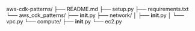 aws-cdk-patterns/
├── README.md
├── setup.py
├── requirements.txt
└── aws_cdk_patterns/
    ├── __init__.py
    ├── network/
    │   ├── __init__.py
    │   └── vpc.py
    └── compute/
        ├── __init__.py
        └── ec2.py
